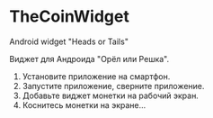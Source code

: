 # TheCoinWidget
Android widget "Heads or Tails"  

Виджет для Андроида "Орёл или Решка".
1) Установите приложение на смартфон.
2) Запустите приложение, сверните приложение.
3) Добавьте виджет монетки на рабочий экран.
4) Коснитесь монетки на экране...

